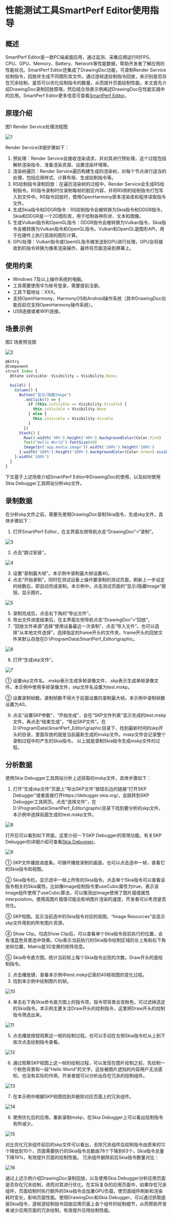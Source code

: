 # 性能测试工具SmartPerf Editor使用指导
## 概述
SmartPerf Editor是一款PC端桌面应用，通过监测、采集应用运行时FPS、CPU、GPU、Memory、Battery、Network等性能数据，帮助开发者了解应用的性能状况。SmartPerf Editor还集成了DrawingDoc功能，可录制Render Service绘制指令，回放并生成不同图形库文件。通过逐帧逐绘制指令回放，来识别是否存在冗余绘制、是否可以优化绘制指令的数量，从而提升页面绘制性能。本文首先介绍DrawingDoc录制回放原理，然后结合场景示例阐述DrawingDoc在性能实践中的应用。SmartPerf Editor更多信息可查看[SmartPerf Editor](https://developer.huawei.com/consumer/cn/doc/AppGallery-connect-Guides/smartperf-tool-overview-0000001581304157)。

## 原理介绍
图1 Render Service处理流程图

![1](imagesditor_render_service.png)

Render Service详细步骤如下：
1. 预处理：Render Service会接收渲染请求，并对其进行预处理，这个过程包括解析渲染指令、准备渲染资源、设置渲染环境等。
2. 渲染树遍历：Render Service遍历构建生成的渲染树，对每个节点进行适当的处理，包括应用样式、计算布局、生成绘制指令等。
3. RS绘制指令录制回放：在遍历渲染树的过程中，Render Service会生成RS绘制指令。RS指令录制时仅录制每帧的脏区内容，并将RS侧的绘制指令打包写入到文件中。RS指令回放时，使用OpenHarmony原本渲染库和程序读取指令文件。
4. 生成Skia指令和DDGR指令：RS绘制指令会被转换为Skia指令和DDGR指令，Skia和DDGR是一个2D图形库，用于绘制各种形状、文本和图像。
5. 生成Vulkan指令和OpenGL指令：DDGR指令会被转换为Vulkan指令，Skia指令会被转换为Vulkan指令和OpenGL指令。Vulkan和OpenGL是图形API，用于在硬件上执行高效的图形计算。
6. GPU处理：Vulkan指令或OpenGL指令被发送到GPU进行处理，GPU会将接收到的指令转换为像素渲染操作，最终将页面渲染到屏幕上。

## 使用约束
- Windows 7及以上操作系统的电脑。
- 工具需要使用华为账号登录，需要提前注册。
- 工具下载地址：XXX。
- 支持OpenHarmony，HarmonyOS和Android操作系统（其中DrawingDoc功能目前仅支持OpenHarmony操作系统）。
- USB连接或者WIFI连接。

## 场景示例
图2 场景预览图

![2](imagesditor_preview.jpg)

```ts
@Entry
@Component
struct Index {
  @State isVisible: Visibility = Visibility.None;

  build() {
    Column() {
      Button("显示/隐藏Image")
        .onClick(() => {
          if (this.isVisible == Visibility.Visible) {
            this.isVisible = Visibility.None
          } else {
            this.isVisible = Visibility.Visible
          }
        })
      Stack() {
        Row().width('40%').height('40%').backgroundColor(Color.Pink)
        Text("Hello World").fontSize(40)
        Image($r('app.media.image')).width('100%').height('100%')
      }.width('100%').height('100%').backgroundColor(Color.Green).visibility(this.isVisible)
    }.width('100%')
  }
}
```
下文基于上述场景介绍SmartPerf Editor中DrawingDoc的使用，以及如何使用Skia Debugger工具网站分析skp文件。

## 录制数据
在分析skp文件之前，需要先使用DrawingDoc录制Skia指令，生成skp文件，具体步骤如下：
1. 打开SmartPerf Editor，在主界面左侧导航点击“DrawingDoc”>“录制”。

![3](imagesditor_transcribe.png)

2. 点击“跳过安装”。

![4](imagesditor_skip_install.png)

3. 设置“录制最大帧”。本示例中录制最大帧设置40。
4. 点击“开始录制”，同时在测试设备上操作要录制的测试页面，刷新上一步设定的帧数后，即自动完成录制。本示例中，点击测试页面的“显示/隐藏Image”按钮，显示图片。

![5](imagesditor_complete.png)

5. 录制完成后，点击右下角的“导出文件”。
6. 导出文件进度结束后，在主界面左侧导航点击“DrawingDoc”>“回放”。
7. “回放文件来源”选择“使用设备最近一次录制”，点击“导入文件”。也可以选择“从本地文件选择”，选择指定的frame开头的文件夹。frame开头的回放文件夹默认存放在D:\ProgramData\SmartPerf_Editor\graphic。

![6](imagesditor_record_source.png)

8. 打开“生成skp文件”。

![7](imagesditor_set_skp.png)

① 设置skp文件名。.mskp表示生成多帧录像文件，.skp表示生成单帧录像文件。本示例中使用多帧录像文件，skp文件名设置为test.mskp。

② 设置录制帧数。录制帧数不得大于前面设置的录制最大帧。本示例中录制帧数设置为40。

9. 点击“设置SKP参数”，“开始生成”，会在“SKP文件列表”显示生成的test.mskp文件。再点击“结束生成”，“导出SKP文件”。在D:\ProgramData\SmartPerf_Editor\graphic目录下，找到最新时间的skp开头的目录，里面存放的就是当前最新生成的mskp文件。mskp文件会记录整个录制过程中的产生的Skia指令。
以上就是录制Skia指令生成mskp文件的过程。

## 分析数据
使用Skia Debugger工具网站分析上述获取的mskp文件，具体步骤如下：
1. 打开“生成skp文件”页面上“导出SKP文件”按钮右边的链接“打开SKP Debugger”或者直接打开https://debugger.skia.org/，会跳转到SKP Debugger工具网页。点击“选择文件”，在D:\ProgramData\SmartPerf_Editor\graphic目录下找到要分析的skp文件。本示例中选择前面生成的test.mskp文件。

![8](imagesditor_mskp.png)

打开后可以看到如下界面，这里介绍一下SKP Debugger的常用功能。有关SKP Debugger的详细介绍可查看[Skia Debugger](https://skia.org/docs/dev/tools/debugger/)。

![9](imagesditor_skia_debugger.jpg)

① SKP文件播放进度条。可循环播放录制的画面，也可以点击选中一帧，查看它的Skia指令和视图。

② Skia指令栏。显示选中一帧上所有的Skia指令。点击单个Skia指令可以查看该指令相关的Skia属性。比如像Image绘制指令里useCubic属性为true，表示该Image组件使用了useCubic算法，可以推测出Image使用了图片插值属性interpolation。使用高图片插值可能会影响图片渲染的速度，开发者可以考虑是否优化。

③ SKP视图。显示当前选中的Skia指令对应的视图。“Image Resources”会显示skp文件用到的所有图片资源。

④ Show Clip。勾选Show Clip后，可以查看单个Skia指令目前执行的位置，会有浅蓝色背景选中效果。Clip表示当前执行的Skia指令绘制区域的左上角和右下角坐标位置。Matrix是3D变换的矩阵信息。

⑤ Skia命令直方图。统计当前帧上每个Skia指令出现的次数。Draw开头的是绘制指令。

2. 点击播放键，查看本示例中test.mskp记录的40帧视图的变化过程。
3. 找到本示例中绘制图片的帧。

![10](imagesditor_frame.jpg)

4. 单击右下角Skia命令直方图上的指令项，指令项背景会变粉色，可过滤掉选定的Skia指令。本示例主要关注Draw开头的绘制指令，这里把Draw开头的绘制指令筛选出来。

![11](imagesditor_skia_instruct.png)

5. 点击播放按钮观察这一帧的绘制过程。也可以手动在左侧Skia指令栏从上到下依次点击绘制指令查看。

![12](imagesditor_draw_process.gif)

6. 通过观察SKP视图上这一帧的绘制过程，可以发现在图片绘制之前，先绘制一个粉色背景和一段“Hello World”的文字。这些被图片遮挡的内容用户无法感知，也没有实际的作用，开发者就可以分析出存在冗余的绘制组件。

![13](imagesditor_redundant_components.png)

7. 在本示例中根据SKP视图找到并删除对应页面上的冗余组件。

![14](imagesditor_delete_code.png)

8. 使用优化后的应用，重新录制mskp，在Skia Debugger上可以看出绘制指令有所减少。

![15](imagesditor_record_again.gif)

对比优化冗余组件前后的skp文件可以看出，去除冗余组件后绘制指令由原来的12个降低到10个，页面需要执行的Skia指令总数由78个下降到63个，Skia指令总量下降19%，有效提升页面的绘制性能。
冗余组件删除前后Skia指令数量对比：

![16](imagesditor_instruct_comparison.png)

通过上述示例介绍DrawingDoc录制回放，以及使用Skia Debugger分析应用页面是否存在冗余绘制，进而对其进行优化。在实际复杂的应用页面中，如果存在冗余组件，页面绘制时执行额外的Skia指令会加重GPU负载，使页面组件刷新和渲染耗时变长，影响页面性能。使用DrawingDoc和Skia Debugger，可以通过抓取底层Skia指令，逐帧逐绘制指令回放应用页面上各个组件的绘制细节，从而帮助开发者减少应用页面的冗余绘制，有效提升应用绘制性能。



